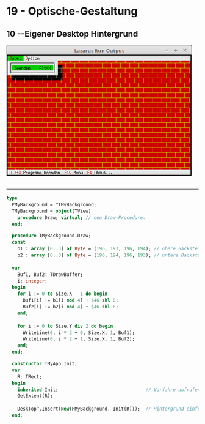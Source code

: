 # 19 - Optische-Gestaltung
## 10 --Eigener Desktop Hintergrund

<img src="image.png" alt="Selfhtml"><br><br>



---


```pascal
type
  PMyBackground = ^TMyBackground;
  TMyBackground = object(TView)
    procedure Draw; virtual; // neu Draw-Procedure.
  end;
```






```pascal
  procedure TMyBackground.Draw;
  const
    b1 : array [0..3] of Byte = (196, 193, 196, 194); // obere Backsteinreihe.
    b2 : array [0..3] of Byte = (196, 194, 196, 193); // untere Backsteinreihe.

  var
    Buf1, Buf2: TDrawBuffer;
    i: integer;
  begin
    for i := 0 to Size.X - 1 do begin
      Buf1[i] := b1[i mod 4] + $46 shl 8;
      Buf2[i] := b2[i mod 4] + $46 shl 8;
    end;

    for i := 0 to Size.Y div 2 do begin
      WriteLine(0, i * 2 + 0, Size.X, 1, Buf1);
      WriteLine(0, i * 2 + 1, Size.X, 1, Buf2);
    end;
  end;
```




```pascal
  constructor TMyApp.Init;
  var
    R: TRect;
  begin
    inherited Init;                                // Vorfahre aufrufen
    GetExtent(R);

    DeskTop^.Insert(New(PMyBackground, Init(R)));  // Hintergrund einfügen.
  end;
```


